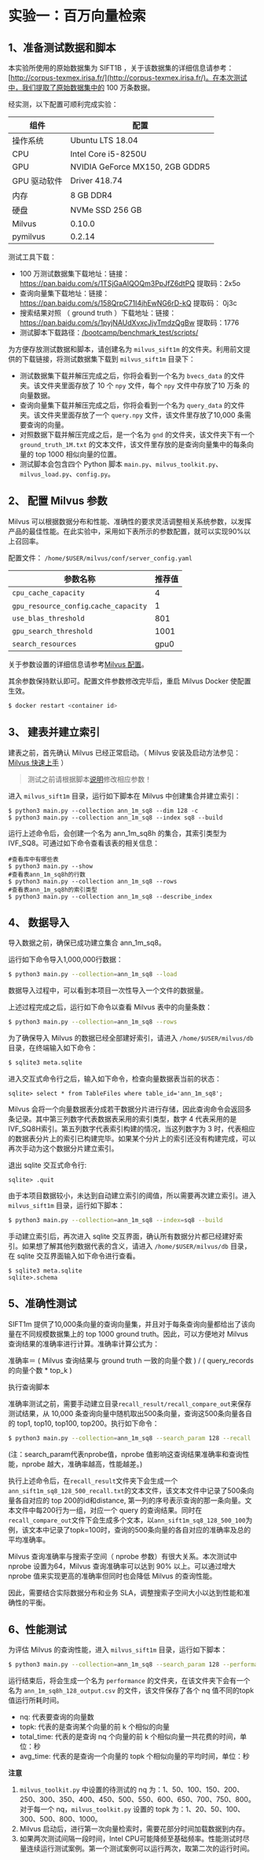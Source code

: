 # 实验一：百万向量检索

## 1、准备测试数据和脚本

本实验所使用的原始数据集为 SIFT1B ，关于该数据集的详细信息请参考：[http://corpus-texmex.irisa.fr/](http://corpus-texmex.irisa.fr/)。在本次测试中，我们提取了原始数据集中的 100 万条数据。

经实测，以下配置可顺利完成实验：

| 组件          | 配置                |
| ------------------ | -------------------------- |
| 操作系统            | Ubuntu LTS 18.04 |
| CPU           | Intel Core i5-8250U           |
| GPU           | NVIDIA GeForce MX150, 2GB GDDR5  |
| GPU 驱动软件    | Driver 418.74 |
| 内存        | 8 GB DDR4          |
| 硬盘       | NVMe SSD 256 GB             |
| Milvus     |  0.10.0  |
| pymilvus    |   0.2.14    |

测试工具下载：
- 100 万测试数据集下载地址：链接：https://pan.baidu.com/s/1TSjGaAlQOQm3PpJfZ6dtPQ   提取码：2x5o
- 查询向量集下载地址：链接：https://pan.baidu.com/s/158QrpC71I4jhEwNG6rD-kQ   提取码： 0j3c
- 搜索结果对照 （ ground truth ）下载地址：链接：https://pan.baidu.com/s/1pyjNAUdXvxcJjvTmdzQgBw 
  提取码：1776
- 测试脚本下载路径：[/bootcamp/benchmark_test/scripts/](/benchmark_test/scripts/)

为方便存放测试数据和脚本，请创建名为 `milvus_sift1m` 的文件夹。利用前文提供的下载链接，将测试数据集下载到 `milvus_sift1m` 目录下：

- 测试数据集下载并解压完成之后，你将会看到一个名为 `bvecs_data` 的文件夹。该文件夹里面存放了 10 个 `npy` 文件，每个 `npy` 文件中存放了10 万条 的向量数据。
- 查询向量集下载并解压完成之后，你将会看到一个名为 `query_data` 的文件夹。该文件夹里面存放了一个 `query.npy` 文件，该文件里存放了10,000 条需要查询的向量。
- 对照数据下载并解压完成之后，是一个名为 `gnd` 的文件夹，该文件夹下有一个 `ground_truth_1M.txt` 的文本文件，该文件里存放的是查询向量集中的每条向量的 top 1000 相似向量的位置。
- 测试脚本会包含四个 Python 脚本 `main.py`、`milvus_toolkit.py`、`milvus_load.py`、`config.py`。



## 2、 配置 Milvus 参数

Milvus 可以根据数据分布和性能、准确性的要求灵活调整相关系统参数，以发挥产品的最佳性能。在此实验中，采用如下表所示的参数配置，就可以实现90%以上召回率。

配置文件： `/home/$USER/milvus/conf/server_config.yaml`

|         参数名称         | 推荐值 |
| ---------------------- | ---- |
| `cpu_cache_capacity` |   4   |
|    `gpu_resource_config`.`cache_capacity`    |   1    |
|    `use_blas_threshold`    |  801   |
| `gpu_search_threshold` | 1001         |
| `search_resources`     | gpu0 |

关于参数设置的详细信息请参考[Milvus 配置](https://github.com/milvus-io/milvus/blob/0.10.0/core/conf/demo/server_config.yaml)。

其余参数保持默认即可。配置文件参数修改完毕后，重启 Milvus Docker 使配置生效。

```bash
$ docker restart <container id>
```

## 3、 建表并建立索引

建表之前，首先确认 Milvus 已经正常启动。（ Milvus 安装及启动方法参见：[Milvus 快速上手](https://milvus.io/cn/docs/v0.10.0/guides/get_started/install_milvus/gpu_milvus_docker.md) ）

>  测试之前请根据脚本[说明](/benchmark_test/scripts/README.md)修改相应参数！

进入 `milvus_sift1m` 目录，运行如下脚本在 Milvus 中创建集合并建立索引：

```shell
$ python3 main.py --collection ann_1m_sq8 --dim 128 -c
$ python3 main.py --collection ann_1m_sq8 --index sq8 --build 
```

运行上述命令后，会创建一个名为 ann_1m_sq8h 的集合，其索引类型为 IVF_SQ8。可通过如下命令查看该表的相关信息：

```shell
#查看库中有哪些表
$ python3 main.py --show
#查看表ann_1m_sq8h的行数
$ python3 main.py --collection ann_1m_sq8 --rows
#查看表ann_1m_sq8h的索引类型
$ python3 main.py --collection ann_1m_sq8 --describe_index
```

## 4、 数据导入

导入数据之前，确保已成功建立集合 ann_1m_sq8。

运行如下命令导入1,000,000行数据：

```bash
$ python3 main.py --collection=ann_1m_sq8 --load
```

数据导入过程中，可以看到本项目一次性导入一个文件的数据量。

上述过程完成之后，运行如下命令以查看 Milvus 表中的向量条数：

```bash
$ python3 main.py --collection=ann_1m_sq8 --rows
```

为了确保导入 Milvus 的数据已经全部建好索引，请进入  `/home/$USER/milvus/db` 目录，在终端输入如下命令：

```bash
$ sqlite3 meta.sqlite
```

进入交互式命令行之后，输入如下命令，检查向量数据表当前的状态：

```sqlite
sqlite> select * from TableFiles where table_id='ann_1m_sq8';
```

Milvus 会将一个向量数据表分成若干数据分片进行存储，因此查询命令会返回多条记录。其中第三列数字代表数据表采用的索引类型，数字 4 代表采用的是IVF_SQ8H索引。第五列数字代表索引构建的情况，当这列数字为 3 时，代表相应的数据表分片上的索引已构建完毕。如果某个分片上的索引还没有构建完成，可以再次手动为这个数据分片建立索引。

退出 sqlite 交互式命令行:

```
sqlite> .quit
```

由于本项目数据较小，未达到自动建立索引的阈值，所以需要再次建立索引。进入 `milvus_sift1m` 目录，运行如下脚本：

```bash
$ python3 main.py --collection=ann_1m_sq8 --index=sq8 --build 
```

手动建立索引后，再次进入 sqlite 交互界面，确认所有数据分片都已经建好索引。如果想了解其他列数据代表的含义，请进入  `/home/$USER/milvus/db` 目录，在 sqlite 交互界面输入如下命令进行查看。

```sqlite
$ sqlite3 meta.sqlite
sqlite>.schema
```

## 5、准确性测试

SIFT1m 提供了10,000条向量的查询向量集，并且对于每条查询向量都给出了该向量在不同规模数据集上的 top 1000 ground truth。因此，可以方便地对 Milvus 查询结果的准确率进行计算。准确率计算公式为：

准确率＝ ( Milvus 查询结果与 ground truth 一致的向量个数 ) / ( query_records 的向量个数 * top_k )

执行查询脚本

准确率测试之前，需要手动建立目录`recall_result/recall_compare_out`来保存测试结果，从 10,000 条查询向量中随机取出500条向量，查询这500条向量各自的 top1, top10, top100, top200。执行如下命令：

```bash
$ python3 main.py --collection=ann_1m_sq8 --search_param 128 --recall
```

(注：search_param代表nprobe值，nprobe 值影响这查询结果准确率和查询性能，nprobe 越大，准确率越高，性能越差。)

执行上述命令后，在`recall_result`文件夹下会生成一个`ann_sift1m_sq8_128_500_recall.txt`的文本文件，该文本文件中记录了500条向量各自对应的 top 200的id和distance, 第一列的序号表示查询的那一条向量。文本文件中每200行为一组，对应一个 query 的查询结果。同时在`recall_compare_out`文件下会生成多个文本，以`ann_sift1m_sq8_128_500_100`为例，该文本中记录了topk=100时，查询的500条向量的各自对应的准确率及总的平均准确率。

Milvus 查询准确率与搜索子空间（ nprobe 参数）有很大关系。本次测试中 nprobe 设置为64，Milvus 查询准确率可以达到 90% 以上。可以通过增大 nprobe 值来实现更高的准确率但同时也会降低 Milvus 的查询性能。

因此，需要结合实际数据分布和业务 SLA，调整搜索子空间大小以达到性能和准确性的平衡。

## 6、性能测试

为评估 Milvus 的查询性能，进入 `milvus_sift1m` 目录，运行如下脚本：

```bash
$ python3 main.py --collection=ann_1m_sq8 --search_param 128 --performance
```

运行结束后，将会生成一个名为 `performance` 的文件夹，在该文件夹下会有一个名为 `ann_1m_sq8h_128_output.csv` 的文件，该文件保存了各个 nq 值不同的topk值运行所耗时间。

- nq: 代表要查询的向量数
- topk: 代表的是查询某个向量的前 k 个相似的向量
- total_time: 代表的是查询 nq 个向量的前 k 个相似向量一共花费的时间，单位：秒
- avg_time: 代表的是查询一个向量的 topk 个相似向量的平均时间，单位：秒

**注意**

1. `milvus_toolkit.py` 中设置的待测试的 nq 为：1、50、100、150、200、250、300、350、400、450、500、550、600、650、700、750、800。对于每一个 nq，`milvus_toolkit.py` 设置的 topk 为：1、20、50、100、300、500、800、1000。
2. Milvus 启动后，进行第一次向量检索时，需要花部分时间加载数据到内存。
3. 如果两次测试间隔一段时间，Intel CPU可能降频至基础频率。性能测试时尽量连续运行测试案例。第一个测试案例可以运行两次，取第二次的运行时间。
